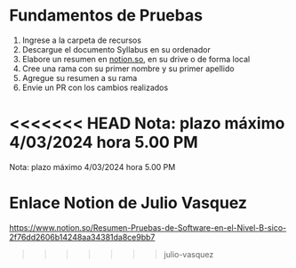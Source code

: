 # Fundamentos de  Pruebas

1. Ingrese a la carpeta de recursos 
2. Descargue el documento Syllabus en su ordenador
3. Elabore un resumen en [notion.so](http://notion.so), en su drive o de forma local
4. Cree una rama con su primer nombre y su primer apellido
5. Agregue su resumen a su rama
6. Envie un PR con los cambios realizados

<<<<<<< HEAD
Nota: plazo máximo 4/03/2024 hora 5.00 PM
=======
Nota: plazo máximo 4/03/2024 hora 5.00 PM

# Enlace Notion de Julio Vasquez
https://www.notion.so/Resumen-Pruebas-de-Software-en-el-Nivel-B-sico-2f76dd2606b14248aa34381da8ce9bb7
>>>>>>> julio-vasquez
